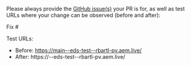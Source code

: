 Please always provide the [GitHub issue(s)](../issues) your PR is for, as well as test URLs where your change can be observed (before and after):

Fix #<gh-issue-id>

Test URLs:
- Before: https://main--eds-test--rbartl-pv.aem.live/
- After: https://<branch>--eds-test--rbartl-pv.aem.live/
